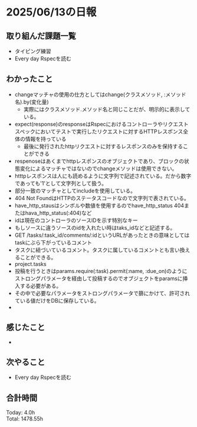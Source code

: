 # 2025/06/13の日報
## 取り組んだ課題一覧
* タイピング練習
* Every day Rspecを読む
## わかったこと 
* changeマッチャの使用の仕方としてはchange(クラスメソッド, :メソッド名).by(変化量)
  * 実際にはクラスメソッド.メソッド名と同じことだが、明示的に表示している。
* expect(response)のresponseはRspecにおけるコントローラやリクエストスペックにおいてテストで実行したリクエストに対するHTTPレスポンス全体の情報を持っている
  * 最後に発行されたhttpリクエストに対するレスポンスのみを保持することができる
* respenoseはあくまでhttpレスポンスのオブジェクトであり、ブロックの状態変化によるマッチャではないのでchangeメソッドは使用できない。
 * htttpレスポンスは人にも読めるように文字列で記述されている。だから数字であっても'1'として文字列として扱う。
* 部分一致のマッチャとしてincludeを使用している。
* 404 Not FoundはHTTPのステータスコードなので文字列で表されている。
* have_http_stausはシンボルや数値を使用するのでhave_http_status 404またはhava_http_status(:404)など
* idは現在のコントローラのソースIDを示す特別なキー
 * もしソースに違うソースのidを入れたい時はtaks_idなどと記述する。
 * GET /tasks/:task_id/comments/:idというURLがあったときの意味としてはtaskにぶら下がっているコメント
 * タスクに紐づいているコメント。タスクに属しているコメントとも言い換えることができる。
 * project.tasks
* 投稿を行うときはparams.require(:task).permit(:name, :due_on)のようにストロングパラメータを経由して投稿するのでオブジェクトをparamsに挿入する必要がある。
 * その中で必要なパラメータをストロングパラメータで篩にかけて、許可されている値だけをDBに保存している。
 *     
## 感じたこと
* 
## 次やること
* Every day Rspecを読む
##  合計時間 
Today: 4.0h<br>
Total: 1478.55h
